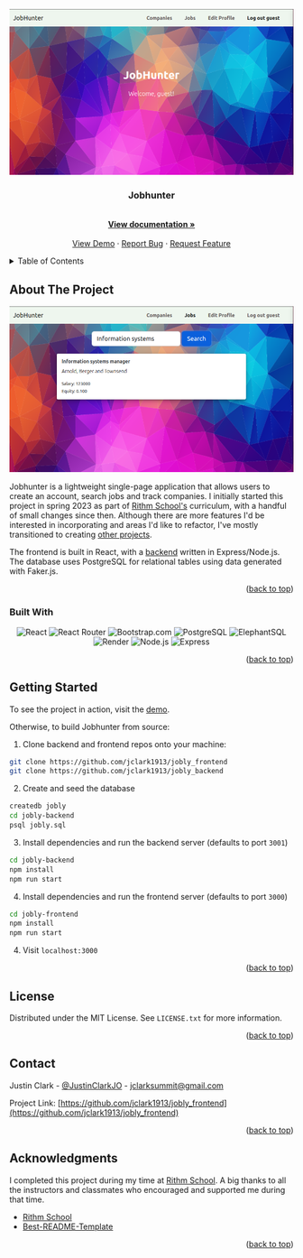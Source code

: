 <a name="readme-top"></a>
<!-- PROJECT SHIELDS -->
<!--
*** I'm using markdown "reference style" links for readability.
*** Reference links are enclosed in brackets [ ] instead of parentheses ( ).
*** See the bottom of this document for the declaration of the reference variables
*** for contributors-url, forks-url, etc. This is an optional, concise syntax you may use.
*** https://www.markdownguide.org/basic-syntax/#reference-style-links
-->

<div align="center"><img src="./docs/main.png"></div>

<h3 align="center">Jobhunter</h3>

  <p align="center">
    <br />
    <a href="https://github.com/jclark1913/jobly_frontend"><strong>View documentation »</strong></a>
    <br />
    <br />
    <a href="jobhunter.justinclark.bio">View Demo</a>
    ·
    <a href="https://github.com/jclark1913/jobly_frontend/issues">Report Bug</a>
    ·
    <a href="https://github.com/jclark1913/jobly_frontend/issues">Request Feature</a>
  </p>
</div>

<!-- TABLE OF CONTENTS -->
<details>
  <summary>Table of Contents</summary>
  <ol>
    <li>
      <a href="#about-the-project">About The Project</a>
      <ul>
        <li><a href="#built-with">Built With</a></li>
      </ul>
    </li>
    <li>
      <a href="#getting-started">Getting Started</a>
    </li>
    <li><a href="#license">License</a></li>
    <li><a href="#contact">Contact</a></li>
    <li><a href="#acknowledgments">Acknowledgments</a></li>
  </ol>
</details>



<!-- ABOUT THE PROJECT -->
## About The Project

[![Product Name Screen Shot][product-screenshot]](https://example.com)

Jobhunter is a lightweight single-page application that allows users to create an account, search jobs and track
companies. I initially started this project in spring 2023 as part of <a href="rithmschool.com">Rithm School's</a> curriculum, with a handful of
small changes since then. Although there are more features I'd be interested in incorporating and areas I'd like to refactor, I've mostly transitioned to creating <a href="https://github.com/jclark1913/syria-daily-brief">other projects</a>.

The frontend is built in React, with a <a href="https://github.com/jclark1913/express-jobly">backend</a> written in Express/Node.js. The database
uses PostgreSQL for relational tables using data generated with Faker.js.

<p align="right">(<a href="#readme-top">back to top</a>)</p>

### Built With

<div align="center">

![React][React]
![React Router][React Router]
![Bootstrap.com][Bootstrap.com]
![PostgreSQL][PostgreSQL]
![ElephantSQL][ElephantSQL]
![Render][Render]
![Node.js][Node.js]
![Express][Express]

</div>

<p align="right">(<a href="#readme-top">back to top</a>)</p>


<!-- GETTING STARTED -->
## Getting Started

To see the project in action, visit the <a href="jobhunter.justinclark.bio">demo</a>.

Otherwise, to build Jobhunter from source:

1. Clone backend and frontend repos onto your machine:

```bash
git clone https://github.com/jclark1913/jobly_frontend
git clone https://github.com/jclark1913/jobly_backend
```

2. Create and seed the database

```bash
createdb jobly
cd jobly-backend
psql jobly.sql
```

3. Install dependencies and run the backend server (defaults to port `3001`)

```bash
cd jobly-backend
npm install
npm run start
```

4. Install dependencies and run the frontend server (defaults to port `3000`)

```bash
cd jobly-frontend
npm install
npm run start
```

4. Visit `localhost:3000`

<p align="right">(<a href="#readme-top">back to top</a>)</p>



<!-- LICENSE -->
## License

Distributed under the MIT License. See `LICENSE.txt` for more information.

<p align="right">(<a href="#readme-top">back to top</a>)</p>



<!-- CONTACT -->
## Contact

Justin Clark - [@JustinClarkJO](https://twitter.com/@JustinClarkJO) - jclarksummit@gmail.com

Project Link: [https://github.com/jclark1913/jobly_frontend](https://github.com/jclark1913/jobly_frontend)

<p align="right">(<a href="#readme-top">back to top</a>)</p>



<!-- ACKNOWLEDGMENTS -->
## Acknowledgments

I completed this project during my time at [Rithm School](https://rithmschool.com). A big thanks to all the instructors
and classmates who encouraged and supported me during that time.

* [Rithm School](https://rithmschool.com)
* [Best-README-Template](https://github.com/othneildrew/Best-README-Template)

<p align="right">(<a href="#readme-top">back to top</a>)</p>



<!-- MARKDOWN LINKS & IMAGES -->
<!-- https://www.markdownguide.org/basic-syntax/#reference-style-links -->
[contributors-shield]: https://img.shields.io/github/contributors/jclark1913/jobly_frontend.svg?style=for-the-badge
[contributors-url]: https://github.com/jclark1913/jobly_frontend/graphs/contributors
[forks-shield]: https://img.shields.io/github/forks/jclark1913/jobly_frontend.svg?style=for-the-badge
[forks-url]: https://github.com/jclark1913/jobly_frontend/network/members
[stars-shield]: https://img.shields.io/github/stars/jclark1913/jobly_frontend.svg?style=for-the-badge
[stars-url]: https://github.com/jclark1913/jobly_frontend/stargazers
[issues-shield]: https://img.shields.io/github/issues/jclark1913/jobly_frontend.svg?style=for-the-badge
[issues-url]: https://github.com/jclark1913/jobly_frontend/issues
[license-shield]: https://img.shields.io/github/license/jclark1913/jobly_frontend.svg?style=for-the-badge
[license-url]: https://github.com/jclark1913/jobly_frontend/blob/master/LICENSE.txt
[linkedin-shield]: https://img.shields.io/badge/-LinkedIn-black.svg?style=for-the-badge&logo=linkedin&colorB=555
[linkedin-url]: https://linkedin.com/in/linkedin_username
[product-screenshot]: docs/jobs.png
[React]: https://img.shields.io/badge/React-61DAFB?logo=react&logoColor=white
[React.js]: https://img.shields.io/badge/React-20232A?style=for-the-badge&logo=react&logoColor=61DAFB
[React-url]: https://reactjs.org/
[Bootstrap.com]: https://img.shields.io/badge/Bootstrap-563D7C?style=for-the-badge&logo=bootstrap&logoColor=white
[Bootstrap-url]: https://getbootstrap.com
[PostgreSQL]: https://img.shields.io/badge/PostgreSQL-4169E1?logo=postgresql&logoColor=white
[ElephantSQL]: https://img.shields.io/badge/ElephantSQL-2D9CDB?logo=elephantsql&logoColor=white
[Render]: https://img.shields.io/badge/Render-000000?logo=render&logoColor=white
[Express]: https://img.shields.io/badge/Express-000000?logo=express&logoColor=white
[Node.js]: https://img.shields.io/badge/Node.js-339933?logo=node.js&logoColor=white
[React Router]: https://img.shields.io/badge/React_Router-CA4245?logo=react-router&logoColor=white
